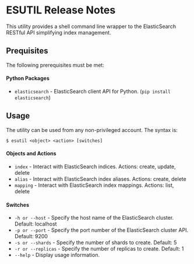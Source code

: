 ESUTIL Release Notes
====================

This utility provides a shell command line wrapper to the ElasticSearch RESTful API simplifying index management.

Prequisites
-----------

The following prerequisites must be met:

#### Python Packages

- `elasticsearch` - ElasticSearch client API for Python.  (`pip install elasticsearch`)

Usage
-----

The utility can be used from any non-privileged account.  The syntax is:

    $ esutil <object> <action> [switches]

#### Objects and Actions

- `index` - Interact with ElasticSearch indices.  Actions: create, update, delete
- `alias` - Interact with ElasticSearch index aliases.  Actions:  create, delete
- `mapping` - Interact with ElasticSearch index mappings.  Actions: list, delete

#### Switches

- `-h or --host` - Specify the host name of the ElasticSearch cluster.  Default: localhost
- `-p or --port` - Specify the port number of the ElasticSearch cluster API.  Default: 9200
- `-s or --shards` - Specify the number of shards to create.  Default: 5
- `-r or --replicas` - Specify the number of replicas to create.  Default: 1
- `--help` - Display usage information.

